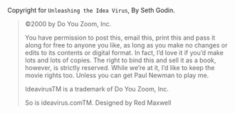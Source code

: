 Copyright for  `Unleashing the Idea Virus`, By Seth Godin.

> ©2000 by Do You Zoom, Inc.
> 
> You have permission to post this, email this, print this and pass it along for free to
> anyone you like, as long as you make no changes or edits to its contents or digital
> format. In fact, I’d love it if you’d make lots and lots of copies. The right to bind this
> and sell it as a book, however, is strictly reserved. While we’re at it, I’d like to keep
> the movie rights too. Unless you can get Paul Newman to play me.
> 
> IdeavirusTM is a trademark of Do You Zoom, Inc. 
> 
> So is ideavirus.comTM. Designed by Red Maxwell
